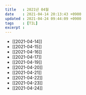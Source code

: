 ```yaml
---
title   : 2021년 04월
date    : 2021-04-14 20:13:43 +0900
updated : 2021-04-24 09:44:09 +0900
tags    : [TIL]
excerpt : 
---
```

- [[2021-04-14]]
- [[2021-04-15]]
- [[2021-04-16]]
- [[2021-04-17]]
- [[2021-04-19]]
- [[2021-04-20]]
- [[2021-04-21]]
- [[2021-04-22]]
- [[2021-04-23]]
- [[2021-04-24]]
